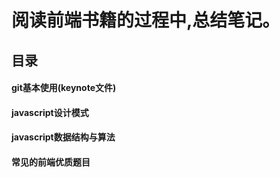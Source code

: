 # 阅读前端书籍的过程中,总结笔记。 

## 目录

#### git基本使用(keynote文件)
#### javascript设计模式
#### javascript数据结构与算法     
#### 常见的前端优质题目
